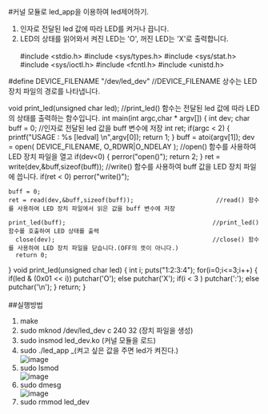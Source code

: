 #커널 모듈로 led_app을 이용하여 led제어하기.<br>

1. 인자로 전달된 led 값에 따라 LED를 켜거나 끕니다.<br>
2. LED의 상태를 읽어와서 켜진 LED는 'O', 꺼진 LED는 'X'로 출력합니다.<br><br>
  #include <stdio.h>
  #include <sys/types.h>
  #include <sys/stat.h>
  #include <sys/ioctl.h>
  #include <fcntl.h>
  #include <unistd.h>
  
  #define DEVICE_FILENAME  "/dev/led_dev"       //DEVICE_FILENAME 상수는 LED 장치 파일의 경로를 나타냅니다.
  
  void print_led(unsigned char led);            //print_led() 함수는 전달된 led 값에 따라 LED의 상태를 출력하는 함수입니다.
  int main(int argc,char * argv[])
  {
      int dev;
      char buff = 0;                            //인자로 전달된 led 값을 buff 변수에 저장
      int ret;
  	if(argc < 2)
  	{
  		printf("USAGE : %s [ledval] \n",argv[0]);
  		return 1;
  	}
  	buff = atoi(argv[1]);
      dev = open( DEVICE_FILENAME, O_RDWR|O_NDELAY );         //open() 함수를 사용하여 LED 장치 파일을 열고
  	if(dev<0)
  	{
  		perror("open()");
  		return 2;
  	}
      ret = write(dev,&buff,sizeof(buff));                    //write() 함수를 사용하여 buff 값을 LED 장치 파일에 씁니다.
  	if(ret < 0)
  		perror("write()");
  	
  	buff = 0;
  	ret = read(dev,&buff,sizeof(buff));                       //read() 함수를 사용하여 LED 장치 파일에서 읽은 값을 buff 변수에 저장
  
  	print_led(buff);                                         //print_led() 함수를 호출하여 LED 상태를 출력
      close(dev);                                            //close() 함수를 사용하여 LED 장치 파일을 닫습니다.(OFF의 뜻이 아니다.)
      return 0;
  }
  void print_led(unsigned char led)
  {
  	int i;
  	puts("1:2:3:4");
  	for(i=0;i<=3;i++)
  	{
  		if(led & (0x01 << i))
  			putchar('O');
  		else
  			putchar('X');
  		if(i < 3 )
  			putchar(':');
  		else
  			putchar('\n');
  	}
  	return;
  }
<br><br>
##실행방법<br>
1. make<br>
2. sudo mknod /dev/led_dev c 240 32   (장치 파일을 생성)
3. sudo insmod led_dev.ko    (커널 모듈을 로드)
4. sudo ./led_app _(켜고 싶은 값을 주면 led가 켜진다.)<br>
![image](https://github.com/rltpwns95/Linux_ubuntu_udoo/assets/124419697/a254730c-3549-482b-b3cc-1e950c57516c)<br>
6. sudo lsmod<br>
![image](https://github.com/rltpwns95/Linux_ubuntu_udoo/assets/124419697/555a38b9-750f-4a4d-adcf-930a0caa661b)<br>
7. sudo dmesg<br>
![image](https://github.com/rltpwns95/Linux_ubuntu_udoo/assets/124419697/011bfa5d-7a7a-4752-bf70-591eaaf38b50)<br>
8. sudo rmmod led_dev

